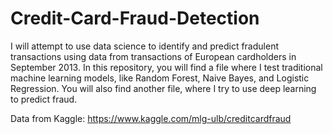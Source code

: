 # Credit-Card-Fraud-Detection

I will attempt to use data science to identify and predict fradulent transactions using data from transactions of European cardholders in September 2013. In this repository, you will find a file where I test traditional machine learning models, like Random Forest, Naive Bayes, and Logistic Regression. You will also find another file, where I try to use deep learning to predict fraud.

Data from Kaggle: https://www.kaggle.com/mlg-ulb/creditcardfraud

